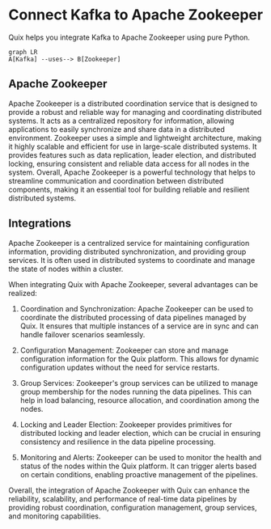 # Connect Kafka to Apache Zookeeper

Quix helps you integrate Kafka to Apache Zookeeper using pure Python.

```mermaid
graph LR
A[Kafka] --uses--> B[Zookeeper]
```

## Apache Zookeeper

Apache Zookeeper is a distributed coordination service that is designed to provide a robust and reliable way for managing and coordinating distributed systems. It acts as a centralized repository for information, allowing applications to easily synchronize and share data in a distributed environment. Zookeeper uses a simple and lightweight architecture, making it highly scalable and efficient for use in large-scale distributed systems. It provides features such as data replication, leader election, and distributed locking, ensuring consistent and reliable data access for all nodes in the system. Overall, Apache Zookeeper is a powerful technology that helps to streamline communication and coordination between distributed components, making it an essential tool for building reliable and resilient distributed systems.

## Integrations

Apache Zookeeper is a centralized service for maintaining configuration information, providing distributed synchronization, and providing group services. It is often used in distributed systems to coordinate and manage the state of nodes within a cluster.

When integrating Quix with Apache Zookeeper, several advantages can be realized:

1. Coordination and Synchronization: Apache Zookeeper can be used to coordinate the distributed processing of data pipelines managed by Quix. It ensures that multiple instances of a service are in sync and can handle failover scenarios seamlessly.

2. Configuration Management: Zookeeper can store and manage configuration information for the Quix platform. This allows for dynamic configuration updates without the need for service restarts.

3. Group Services: Zookeeper's group services can be utilized to manage group membership for the nodes running the data pipelines. This can help in load balancing, resource allocation, and coordination among the nodes.

4. Locking and Leader Election: Zookeeper provides primitives for distributed locking and leader election, which can be crucial in ensuring consistency and resilience in the data pipeline processing.

5. Monitoring and Alerts: Zookeeper can be used to monitor the health and status of the nodes within the Quix platform. It can trigger alerts based on certain conditions, enabling proactive management of the pipelines.

Overall, the integration of Apache Zookeeper with Quix can enhance the reliability, scalability, and performance of real-time data pipelines by providing robust coordination, configuration management, group services, and monitoring capabilities.

